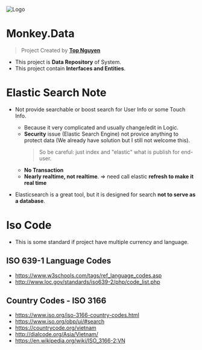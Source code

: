﻿![Logo](favicon.ico)
# Monkey.Data
> Project Created by [**Top Nguyen**](http://topnguyen.net)

- This project is **Data Repository** of System.
- This project contain **Interfaces and Entities**.

# Elastic Search Note
- Not provide searchable or boost search for User Info or some Touch Info.
	- Because it very complicated and usually change/edit in Logic.
    - **Security** issue (Elastic Search Engine) not provice anything to protect data (We already have solution but I still not welcome this).
      > So be careful: just index and "elastic" what is publish for end-user.
   - **No Transaction**
   - **Nearly realtime, not realtime**. => need call elastic **refresh to make it real time**

- Elasticsearch is a great tool, but it is designed for search **not to serve as a database**.

# Iso Code
- This is some standard if project have multiple currency and language.

## ISO 639-1 Language Codes
- https://www.w3schools.com/tags/ref_language_codes.asp
- http://www.loc.gov/standards/iso639-2/php/code_list.php

## Country Codes - ISO 3166
- https://www.iso.org/iso-3166-country-codes.html
- https://www.iso.org/obp/ui/#search
- https://countrycode.org/vietnam
- http://dialcode.org/Asia/Vietnam/
- https://en.wikipedia.org/wiki/ISO_3166-2:VN